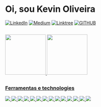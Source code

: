 # Oi, sou Kevin Oliveira
[![LinkedIn](https://img.shields.io/badge/LinkedIn-0077B5?style=for-the-badge&logo=linkedin&logoColor=white/)](https://www.linkedin.com/in/kevinoliveira94/) [![Medium](https://img.shields.io/badge/Medium-12100E?style=for-the-badge&logo=medium&logoColor=white/)](http://medium.com/@KevinOliveira94/) [![Linktree](https://img.shields.io/badge/linktree-39E09B?style=for-the-badge&logo=linktree&logoColor=white)](https://linktr.ee/KevinOliveira94) [![GITHUB](https://img.shields.io/badge/GitHub-100000?style=for-the-badge&logo=github&logoColor=white/)](https://github.com/kevindexter22/)

##
<!-- Commit and Used Languages -->

<div align="left">
  <a href="https://github.com/kevindexter22">
  <img height="130em" src="https://github-readme-stats.vercel.app/api/top-langs/?username=kevindexter22&layout=compact&langs_count=10&theme=dark"/>
  <img height="130em" src="https://github-readme-stats.vercel.app/api?username=kevindexter22&show_icons=true&theme=dark&include_all_commits=true&count_private=true"/>
 </div>
    
##

### Ferramentas e technologies

<div align="left">
<!-- <img src="https://img.shields.io/badge/alacritty-F46D01?style=for-the-badge&logo=alacritty&logoColor=white"/> -->
<img src="https://img.shields.io/badge/Amazon_AWS-FF9900?style=for-the-badge&logo=amazonaws&logoColor=white"/>
<!-- <img src="https://img.shields.io/badge/Cisco-1BA0D7.svg?style=for-the-badge&logo=Cisco&logoColor=white"/> -->
<img src="https://img.shields.io/badge/Debian-A81D33?style=for-the-badge&logo=debian&logoColor=white"/>
<img src="https://img.shields.io/badge/diagrams.net-F08705.svg?style=for-the-badge&logo=diagramsdotnet&logoColor=white"/>
<img src="https://img.shields.io/badge/Docker-2496ED.svg?style=for-the-badge&logo=Docker&logoColor=white"/>
<img src="https://img.shields.io/badge/FFmpeg-007808.svg?style=for-the-badge&logo=FFmpeg&logoColor=white"/>
<!-- <img src="https://img.shields.io/badge/Git-F05032.svg?style=for-the-badge&logo=Git&logoColor=white"/> -->
<!-- <img src="https://img.shields.io/badge/Grafana-F46800.svg?style=for-the-badge&logo=Grafana&logoColor=white"/> -->
<!-- <img src="https://img.shields.io/badge/Huawei-FF0000.svg?style=for-the-badge&logo=Huawei&logoColor=white"/> -->
<!-- <img src="https://img.shields.io/badge/Juniper%20Networks-84B135.svg?style=for-the-badge&logo=Juniper-Networks&logoColor=white"/> -->
<!-- <img src="https://img.shields.io/badge/Kubernetes-326CE5.svg?style=for-the-badge&logo=Kubernetes&logoColor=white"/> -->
<!-- <img src="https://img.shields.io/badge/Mikrotik-293239.svg?style=for-the-badge&logo=Mikrotik&logoColor=white"/> -->
<img src="https://img.shields.io/badge/MySQL-4479A1.svg?style=for-the-badge&logo=MySQL&logoColor=white"/>
<!-- <img src="https://img.shields.io/badge/NGINX-009639.svg?style=for-the-badge&logo=NGINX&logoColor=white"/> -->
<!-- <img src="https://img.shields.io/badge/Nomad-00CA8E.svg?style=for-the-badge&logo=Nomad&logoColor=white"/> --> 
<!-- <img src="https://img.shields.io/badge/OBS%20Studio-302E31.svg?style=for-the-badge&logo=OBS-Studio&logoColor=white"/> -->
<img src="https://img.shields.io/badge/Oracle-F80000.svg?style=for-the-badge&logo=Oracle&logoColor=white"/>
<!-- <img src="https://img.shields.io/badge/pfSense-212121.svg?style=for-the-badge&logo=pfSense&logoColor=white"/> -->
<!-- <img src="https://img.shields.io/badge/PHP-777BB4.svg?style=for-the-badge&logo=PHP&logoColor=white"/> -->
<!-- <img src="https://img.shields.io/badge/Pihole-96060C.svg?style=for-the-badge&logo=Pi-hole&logoColor=white"/> -->
<!-- <img src="https://img.shields.io/badge/Podman-892CA0.svg?style=for-the-badge&logo=Podman&logoColor=white"/> -->
<!-- <img src="https://img.shields.io/badge/Prometheus-E6522C.svg?style=for-the-badge&logo=Prometheus&logoColor=white"/> -->
<img src="https://img.shields.io/badge/Proxmox-E57000.svg?style=for-the-badge&logo=Proxmox&logoColor=white"/>
<!-- <img src="https://img.shields.io/badge/Python-3776AB.svg?style=for-the-badge&logo=Python&logoColor=white"/> -->
<img src="https://img.shields.io/badge/Raspberry%20Pi-A22846?style=for-the-badge&logo=Raspberry%20Pi&logoColor=white"/>
<!-- <img src="https://img.shields.io/badge/Scratch-4D97FF.svg?style=for-the-badge&logo=Scratch&logoColor=white"/> -->
<img src="https://img.shields.io/badge/Shell_Script-121011?style=for-the-badge&logo=gnu-bash&logoColor=white"/>
<!-- <img src="https://img.shields.io/badge/tmux-1BB91F?style=for-the-badge&logo=tmux&logoColor=white"/> -->  
<img src="https://img.shields.io/badge/Ubuntu-E95420?style=for-the-badge&logo=ubuntu&logoColor=white"/>
<img src="https://img.shields.io/badge/VirtualBox-183A61.svg?style=for-the-badge&logo=VirtualBox&logoColor=white"/>
<img src="https://img.shields.io/badge/VMware-607078.svg?style=for-the-badge&logo=VMware&logoColor=white"/>
<!-- <img src="https://img.shields.io/badge/WireGuard-88171A.svg?style=for-the-badge&logo=WireGuard&logoColor=white"/> -->
<img src="https://img.shields.io/badge/Wireshark-1679A7.svg?style=for-the-badge&logo=Wireshark&logoColor=white"/>
</div>

##
